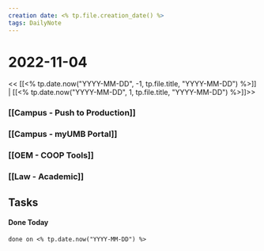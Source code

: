 ```yaml
---
creation date: <% tp.file.creation_date() %>
tags: DailyNote 
---
```


# 2022-11-04


<< [[<% tp.date.now("YYYY-MM-DD", -1, tp.file.title, "YYYY-MM-DD") %>]] | [[<% tp.date.now("YYYY-MM-DD", 1, tp.file.title, "YYYY-MM-DD") %>]]>>

### [[Campus - Push to Production]]


### [[Campus - myUMB Portal]]


### [[OEM - COOP Tools]]



### [[Law - Academic]]


## Tasks


#### Done Today

```tasks
done on <% tp.date.now("YYYY-MM-DD") %>
```

